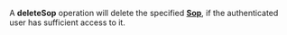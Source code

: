<a name="deleteSop"></a>A **deleteSop** operation will delete the specified <a href="#sops">**Sop**</a>, if the authenticated user has sufficient access to it.

